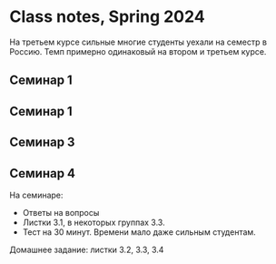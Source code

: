 # Class notes, Spring 2024

На третьем курсе сильные многие студенты уехали на семестр в Россию. 
Темп примерно одинаковый на втором и третьем курсе. 

## Семинар 1



## Семинар 1



## Семинар 3


## Семинар 4

На семинаре:

* Ответы на вопросы
* Листки 3.1, в некоторых группах 3.3.
* Тест на 30 минут. Времени мало даже сильным студентам. 

Домашнее задание: листки 3.2, 3.3, 3.4